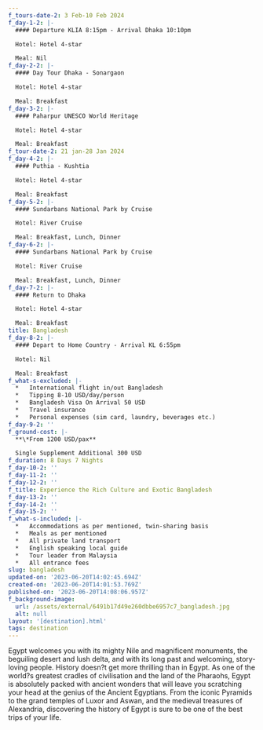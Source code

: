 ```yaml
---
f_tours-date-2: 3 Feb-10 Feb 2024
f_day-1-2: |-
  #### Departure KLIA 8:15pm - Arrival Dhaka 10:10pm

  Hotel: Hotel 4-star

  Meal: Nil
f_day-2-2: |-
  #### Day Tour Dhaka - Sonargaon

  Hotel: Hotel 4-star

  Meal: Breakfast
f_day-3-2: |-
  #### Paharpur UNESCO World Heritage

  Hotel: Hotel 4-star

  Meal: Breakfast
f_tour-date-2: 21 jan-28 Jan 2024
f_day-4-2: |-
  #### Puthia - Kushtia

  Hotel: Hotel 4-star

  Meal: Breakfast
f_day-5-2: |-
  #### Sundarbans National Park by Cruise

  Hotel: River Cruise

  Meal: Breakfast, Lunch, Dinner
f_day-6-2: |-
  #### Sundarbans National Park by Cruise

  Hotel: River Cruise

  Meal: Breakfast, Lunch, Dinner
f_day-7-2: |-
  #### Return to Dhaka

  Hotel: Hotel 4-star

  Meal: Breakfast
title: Bangladesh
f_day-8-2: |-
  #### Depart to Home Country - Arrival KL 6:55pm

  Hotel: Nil

  Meal: Breakfast
f_what-s-excluded: |-
  *   International flight in/out Bangladesh
  *   Tipping 8-10 USD/day/person
  *   Bangladesh Visa On Arrival 50 USD
  *   Travel insurance
  *   Personal expenses (sim card, laundry, beverages etc.)
f_day-9-2: ''
f_ground-cost: |-
  **\*From 1200 USD/pax**

  Single Supplement Additional 300 USD
f_duration: 8 Days 7 Nights
f_day-10-2: ''
f_day-11-2: ''
f_day-12-2: ''
f_title: Experience the Rich Culture and Exotic Bangladesh
f_day-13-2: ''
f_day-14-2: ''
f_day-15-2: ''
f_what-s-included: |-
  *   Accommodations as per mentioned, twin-sharing basis
  *   Meals as per mentioned
  *   All private land transport
  *   English speaking local guide
  *   Tour leader from Malaysia
  *   All entrance fees
slug: bangladesh
updated-on: '2023-06-20T14:02:45.694Z'
created-on: '2023-06-20T14:01:53.769Z'
published-on: '2023-06-20T14:08:06.957Z'
f_background-image:
  url: /assets/external/6491b17d49e260dbbe6957c7_bangladesh.jpg
  alt: null
layout: '[destination].html'
tags: destination
---
```


Egypt welcomes you with its mighty Nile and magnificent monuments, the beguiling desert and lush delta, and with its long past and welcoming, story-loving people. History doesn?t get more thrilling than in Egypt. As one of the world?s greatest cradles of civilisation and the land of the Pharaohs, Egypt is absolutely packed with ancient wonders that will leave you scratching your head at the genius of the Ancient Egyptians. From the iconic Pyramids to the grand temples of Luxor and Aswan, and the medieval treasures of Alexandria, discovering the history of Egypt is sure to be one of the best trips of your life.
